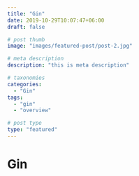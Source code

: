 ```yaml
---
title: "Gin"
date: 2019-10-29T10:07:47+06:00
draft: false

# post thumb
image: "images/featured-post/post-2.jpg"

# meta description
description: "this is meta description"

# taxonomies
categories: 
  - "Gin"
tags:
  - "gin"
  - "overview"

# post type
type: "featured"
---
```


# Gin